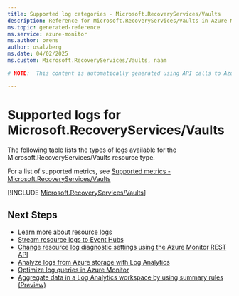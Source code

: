 ```yaml
---
title: Supported log categories - Microsoft.RecoveryServices/Vaults
description: Reference for Microsoft.RecoveryServices/Vaults in Azure Monitor Logs.
ms.topic: generated-reference
ms.service: azure-monitor
ms.author: orens
author: osalzberg
ms.date: 04/02/2025
ms.custom: Microsoft.RecoveryServices/Vaults, naam

# NOTE:  This content is automatically generated using API calls to Azure. Any edits made on these files will be overwritten in the next run of the script. 

---
```





# Supported logs for Microsoft.RecoveryServices/Vaults  
The following table lists the types of logs available for the Microsoft.RecoveryServices/Vaults resource type.
  
  
  
For a list of supported metrics, see [Supported metrics - Microsoft.RecoveryServices/Vaults](../supported-metrics/microsoft-recoveryservices-vaults-metrics.md)  
  

  
[!INCLUDE [Microsoft.RecoveryServices/Vaults](~/reusable-content/ce-skilling/azure/includes/azure-monitor/reference/logs/microsoft-recoveryservices-vaults-logs-include.md)]  
  

## Next Steps

* [Learn more about resource logs](/azure/azure-monitor/essentials/platform-logs-overview)
* [Stream resource logs to Event Hubs](/azure/azure-monitor/essentials/resource-logs#send-to-azure-event-hubs)
* [Change resource log diagnostic settings using the Azure Monitor REST API](/rest/api/monitor/diagnosticsettings)
* [Analyze logs from Azure storage with Log Analytics](/azure/azure-monitor/essentials/resource-logs#send-to-log-analytics-workspace)
* [Optimize log queries in Azure Monitor](/azure/azure-monitor/logs/query-optimization)
* [Aggregate data in a Log Analytics workspace by using summary rules (Preview)](/azure/azure-monitor/logs/summary-rules)